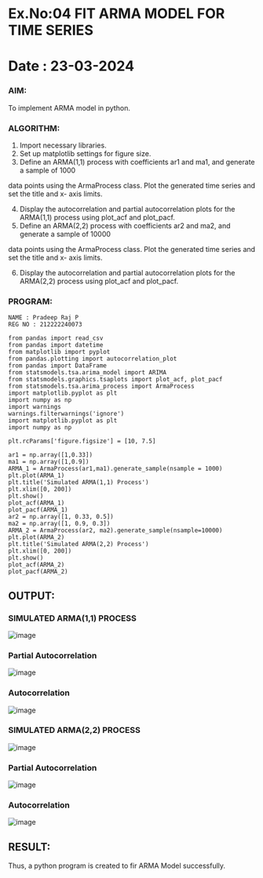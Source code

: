 # Ex.No:04   FIT ARMA MODEL FOR TIME SERIES
# Date : 23-03-2024

### AIM:
To implement ARMA model in python.
### ALGORITHM:
1. Import necessary libraries.
2. Set up matplotlib settings for figure size.
3. Define an ARMA(1,1) process with coefficients ar1 and ma1, and generate a sample of 1000

data points using the ArmaProcess class. Plot the generated time series and set the title and x-
axis limits.

4. Display the autocorrelation and partial autocorrelation plots for the ARMA(1,1) process using
plot_acf and plot_pacf.
5. Define an ARMA(2,2) process with coefficients ar2 and ma2, and generate a sample of 10000

data points using the ArmaProcess class. Plot the generated time series and set the title and x-
axis limits.

6. Display the autocorrelation and partial autocorrelation plots for the ARMA(2,2) process using
plot_acf and plot_pacf.
### PROGRAM:
```
NAME : Pradeep Raj P
REG NO : 212222240073
```
```
from pandas import read_csv
from pandas import datetime
from matplotlib import pyplot
from pandas.plotting import autocorrelation_plot
from pandas import DataFrame
from statsmodels.tsa.arima_model import ARIMA
from statsmodels.graphics.tsaplots import plot_acf, plot_pacf
from statsmodels.tsa.arima_process import ArmaProcess
import matplotlib.pyplot as plt
import numpy as np
import warnings
warnings.filterwarnings('ignore')
import matplotlib.pyplot as plt
import numpy as np

plt.rcParams['figure.figsize'] = [10, 7.5]

ar1 = np.array([1,0.33])
ma1 = np.array([1,0.9])
ARMA_1 = ArmaProcess(ar1,ma1).generate_sample(nsample = 1000)
plt.plot(ARMA_1)
plt.title('Simulated ARMA(1,1) Process')
plt.xlim([0, 200])
plt.show()
plot_acf(ARMA_1)
plot_pacf(ARMA_1)
ar2 = np.array([1, 0.33, 0.5])
ma2 = np.array([1, 0.9, 0.3])
ARMA_2 = ArmaProcess(ar2, ma2).generate_sample(nsample=10000)
plt.plot(ARMA_2)
plt.title('Simulated ARMA(2,2) Process')
plt.xlim([0, 200])
plt.show()
plot_acf(ARMA_2)
plot_pacf(ARMA_2)
```

## OUTPUT:
### SIMULATED ARMA(1,1) PROCESS
![image](https://github.com/Pradeeppachiyappan/TSA_EXP4/assets/118707347/cc32b363-f713-411d-8f3e-54572e825779)


### Partial Autocorrelation
![image](https://github.com/Pradeeppachiyappan/TSA_EXP4/assets/118707347/2c6c1282-0cd1-4137-a0f9-1900c4debcbb)

### Autocorrelation 
![image](https://github.com/Pradeeppachiyappan/TSA_EXP4/assets/118707347/fcfcef4d-5cd1-46f6-8e77-45d46393a20b)


### SIMULATED ARMA(2,2) PROCESS 
![image](https://github.com/Pradeeppachiyappan/TSA_EXP4/assets/118707347/dfecd07b-ed1f-4be2-861f-564abf2347e6)

### Partial Autocorrelation 
![image](https://github.com/Pradeeppachiyappan/TSA_EXP4/assets/118707347/238e0f94-83a0-49f8-917c-f9e472480ba5)

### Autocorrelation 
![image](https://github.com/Pradeeppachiyappan/TSA_EXP4/assets/118707347/54e0825d-6b45-4b0b-a4c5-34a3cc5ddf1a)

## RESULT:
Thus, a python program is created to fir ARMA Model successfully.
